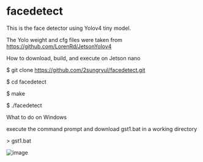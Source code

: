 # facedetect
This is the face detector using Yolov4 tiny model.

The Yolo weight and cfg files were taken from https://github.com/LorenRd/JetsonYolov4

How to download, build, and execute on Jetson nano

$ git clone https://github.com/2sungryul/facedetect.git

$ cd facedetect

$ make

$ ./facedetect

What to do on Windows

execute the command prompt and download gst1.bat in a working directory

\> gst1.bat

![image](https://github.com/2sungryul/facedetect/assets/67367753/e70605ca-fde3-4547-945c-346b0ddbda6a)
